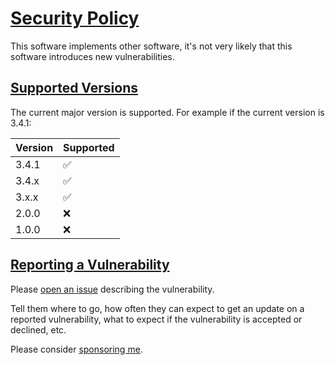 # [Security Policy](#security-policy)

This software implements other software, it's not very likely that this software introduces new vulnerabilities.

## [Supported Versions](#supported-versions)

The current major version is supported. For example if the current version is 3.4.1:

| Version | Supported          |
| ------- | ------------------ |
| 3.4.1   | :white_check_mark: |
| 3.4.x   | :white_check_mark: |
| 3.x.x   | :white_check_mark: |
| 2.0.0   | :x:                |
| 1.0.0   | :x:                |

## [Reporting a Vulnerability](#reporting-a-vulnarability)

Please [open an issue](https://github.com/robertdebock/ansible-role-libvirt/issues) describing the vulnerability.

Tell them where to go, how often they can expect to get an update on a
reported vulnerability, what to expect if the vulnerability is accepted or
declined, etc.

Please consider [sponsoring me](https://github.com/sponsors/robertdebock).
